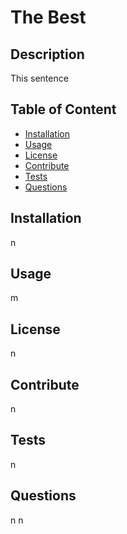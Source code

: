 # The Best
  ## Description 
  This sentence
  
  ## Table of Content
  - [Installation](#installation)
  - [Usage](#usage)
  - [License](#license)
  - [Contribute](#contribute)
  - [Tests](#tests)
  - [Questions](#questions)
  

  ## Installation
  n

  ## Usage
  m

  ## License
  n

  ## Contribute 
  n

  ## Tests
  n

  ## Questions 
  n
  n
